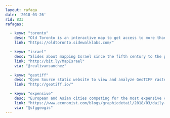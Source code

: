 ```yaml
---
layout: rafaga
date: '2018-03-26'
rid: 833
rafagas:

  - keyw: "toronto"
    desc: "Old Toronto is an interactive map to get access to more than 30.000 old pictures from city archives; geodata also available as GeoJSON"
    link: "https://oldtoronto.sidewalklabs.com/"

  - keyw: "israel"
    desc: "Slides about mapping Israel since the fifth century to the present day"
    link: "http://bit.ly/MapIsrael"
    via: "@realivansanchez"

  - keyw: "geotiff"
    desc: "Open Source static website to view and analyze GeoTIFF raster files just using your web browser"
    link: "http://geotiff.io/"

  - keyw: "expensive"
    desc: "European and Asian cities competing for the most expensive city, 2017 data"
    link: "https://www.economist.com/blogs/graphicdetail/2018/03/daily-chart-9"
    via: "@sfggeogis"
---
```


